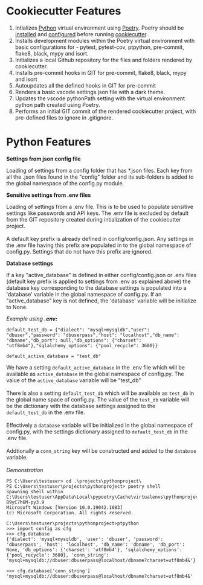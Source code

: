 # Cookiecutter Features

1. Intializes [Python](https://www.python.org
) virtual environment using [Poetry](https://python-poetry.org/). Poetry should be [installed](https://python-poetry.org/docs/#installation) and [configured](https://python-poetry.org/docs/configuration/) before running [cookiecutter](https://cookiecutter.readthedocs.io/en/latest/).
2. Installs development modules within the Poetry virtual environment with basic configurations for - pytest, pytest-cov, ptpython, pre-commit, flake8, black, mypy and isort.
3. Initializes a local Github repository for the files and folders rendered by cookiecutter.
4. Installs pre-commit hooks in GIT for pre-commit, flake8, black, mypy and isort
5. Autoupdates all the defined hooks in GIT for pre-commit
6. Renders a basic vscode settings.json file with a dark theme.
7. Updates the vscode pythonPath setting with the virtual environment python path created using Poetry.
8. Performs an initial GIT commit of the rendered cookiecutter project, with pre-defined files to ignore in .gitignore.
# Python Features

**Settings from json config file**

Loading of settings from a config folder that has *.json files. Each key from all the .json files found in the "config" folder and its sub-folders is added to the global namespace of the config.py module.
<br>

**Sensitive settings from .env files**

Loading of settings from a .env file. This is to be used to populate sensitive settings like passwords and API keys. The .env file is excluded by default from the GIT repository created during intialization of the cookiecutter project.
<br><br>
A default key prefix is already defined in config/config.json. Any settings in the .env file having this prefix are populated in to the global namespace of config.py. Settings that do not have this prefix are ignored.
<br>

**Database settings**

If a key "active_database" is defined in either config/config.json or .env files (default key prefix is applied to settings from .env as explained above) the database key corresponding to the database settings is populated into a 'database' variable in the global namespace of config.py. If an "active_database" key is not defined, the 'database' variable will be initialize to None.

*Example using **.env:***
```
default_test_db = {"dialect": "mysql+mysqldb","user": "dbuser","password": "dbuserpass","host": "localhost","db_name": "dbname","db_port": null,"db_options": {"charset": "utf8mb4"},"sqlalchemy_options": {"pool_recycle": 3600}}

default_active_database = "test_db"
```

We have a setting `default_active_database` in the .env file which will be available as `active_database` in the global namespace of config.py. The value of the `active_database` variable will be "test_db"
<br><br>
There is also a setting `default_test_db` which will be available as `test_db` in the global name space of config.py. The value of the `test_db` variable will be the dictionary with the database settings assigned to the `default_test_db` in the .env file.
<br><br>
Effectively a `database` variable will be initialized in the global namespace of config.py, with the settings dictionary assigned to `default_test_db` in the .env file.
<br><br>
Addtionally a `conn_string` key will be constructed and added to the `database` variable.
<br><br>
*Demonstration*
```
PS C:\Users\testuser> cd .\projects\pythonproject\
PS C:\Users\testuser\projects\pythonproject> poetry shell
Spawning shell within C:\Users\testuser\AppData\Local\pypoetry\Cache\virtualenvs\pythonproject-B9yC7h6M-py3.9
Microsoft Windows [Version 10.0.19042.1083]
(c) Microsoft Corporation. All rights reserved.

C:\Users\testuser\projects\pythonproject>ptpython
>>> import config as cfg
>>> cfg.database
{'dialect': 'mysql+mysqldb', 'user': 'dbuser', 'password': 'dbuserpass', 'host': 'localhost', 'db_name': 'dbname', 'db_port': None, 'db_options': {'charset': 'utf8mb4'}, 'sqlalchemy_options': {'pool_recycle': 3600}, 'conn_string': 'mysql+mysqldb://dbuser:dbuserpass@localhost/dbname?charset=utf8mb4&'}

>>> cfg.database['conn_string']
'mysql+mysqldb://dbuser:dbuserpass@localhost/dbname?charset=utf8mb4&'
```